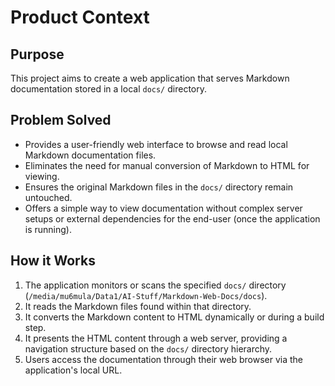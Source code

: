 # Product Context

## Purpose

This project aims to create a web application that serves Markdown documentation stored in a local `docs/` directory.

## Problem Solved

- Provides a user-friendly web interface to browse and read local Markdown documentation files.
- Eliminates the need for manual conversion of Markdown to HTML for viewing.
- Ensures the original Markdown files in the `docs/` directory remain untouched.
- Offers a simple way to view documentation without complex server setups or external dependencies for the end-user (once the application is running).

## How it Works

1.  The application monitors or scans the specified `docs/` directory (`/media/mu6mula/Data1/AI-Stuff/Markdown-Web-Docs/docs`).
2.  It reads the Markdown files found within that directory.
3.  It converts the Markdown content to HTML dynamically or during a build step.
4.  It presents the HTML content through a web server, providing a navigation structure based on the `docs/` directory hierarchy.
5.  Users access the documentation through their web browser via the application's local URL.